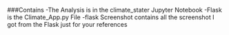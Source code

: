 ###Contains
-The Analysis is in the climate_stater Jupyter Notebook
-Flask is the Climate_App.py File
-flask Screenshot contains all the screenshot I got from the Flask just for your references
